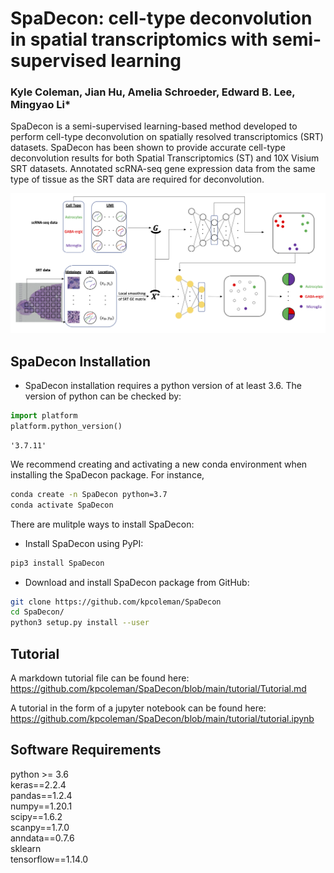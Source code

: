 # SpaDecon: cell-type deconvolution in spatial transcriptomics with semi-supervised learning

### Kyle Coleman, Jian Hu, Amelia Schroeder, Edward B. Lee, Mingyao Li*

SpaDecon is a semi-supervised learning-based method developed to perform cell-type deconvolution on spatially resolved transcriptomics (SRT) datasets. SpaDecon has been shown to provide accurate cell-type deconvolution results for both Spatial Transcriptomics (ST) and 10X Visium SRT datasets. Annotated scRNA-seq gene expression data from the same type of tissue as the SRT data are required for deconvolution.

![png](images/spadecon_workflow.png)

## SpaDecon Installation
- SpaDecon installation requires a python version of at least 3.6. The version of python can be checked by: 
```python
import platform
platform.python_version()
```

    '3.7.11'

We recommend creating and activating a new conda environment when installing the SpaDecon package. For instance, 
```bash
conda create -n SpaDecon python=3.7
conda activate SpaDecon
```        
    
There are mulitple ways to install SpaDecon:
    
- Install SpaDecon using PyPI:

```bash
pip3 install SpaDecon   
```    
    
- Download and install SpaDecon package from GitHub: 

```bash
git clone https://github.com/kpcoleman/SpaDecon
cd SpaDecon/
python3 setup.py install --user
```

## Tutorial
A markdown tutorial file can be found here: https://github.com/kpcoleman/SpaDecon/blob/main/tutorial/Tutorial.md

A tutorial in the form of a jupyter notebook can be found here: https://github.com/kpcoleman/SpaDecon/blob/main/tutorial/tutorial.ipynb 



## Software Requirements  
python >= 3.6  
keras==2.2.4  
pandas==1.2.4  
numpy==1.20.1  
scipy==1.6.2  
scanpy==1.7.0  
anndata==0.7.6  
sklearn  
tensorflow==1.14.0  

